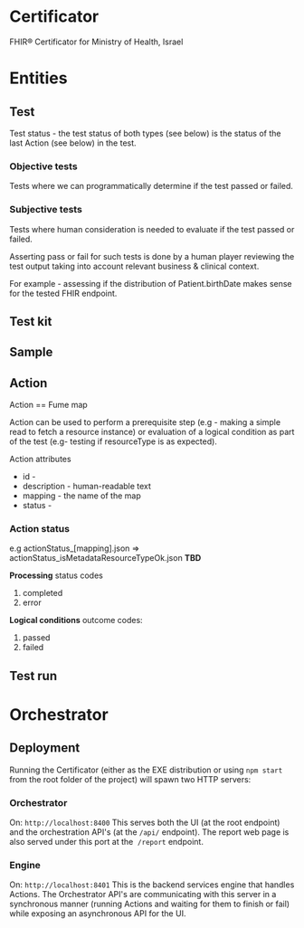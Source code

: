 # Certificator
FHIR® Certificator for Ministry of Health, Israel

# Entities

## Test
Test status - the test status of both types (see below) is the status of the last Action (see below) in the test.

### Objective tests
Tests where we can programmatically determine if the test passed or failed.

### Subjective tests
Tests where human consideration is needed to evaluate if the test passed or failed.

Asserting pass or fail for such tests is done by a human player reviewing the test output taking into account relevant business & clinical context.

For example - assessing if the distribution of Patient.birthDate makes sense for the tested FHIR endpoint.

## Test kit

## Sample

## Action
Action == Fume map

Action can be used to perform a prerequisite step (e.g - making a simple read to fetch a resource instance) or evaluation of a logical condition as part of the test (e.g- testing if resourceType is as expected).

Action attributes
* id -
* description - human-readable text
* mapping - the name of the map
* status - 

### Action status
e.g actionStatus_[mapping].json => actionStatus_isMetadataResourceTypeOk.json
**TBD**

**Processing** status codes
1. completed
2. error

**Logical conditions** outcome codes:
1. passed
2. failed

## Test run

# Orchestrator
## Deployment
Running the Certificator (either as the EXE distribution or using `npm start` from the root folder of the project) will spawn two HTTP servers:
### Orchestrator
On: `http://localhost:8400`
This serves both the UI (at the root endpoint) and the orchestration API's (at the `/api/` endpoint).
The report web page is also served under this port at the  `/report` endpoint.
### Engine
On: `http://localhost:8401`
This is the backend services engine that handles Actions. The Orchestrator API's are communicating with this server in a synchronous manner (running Actions and waiting for them to finish or fail) while exposing an asynchronous API for the UI.